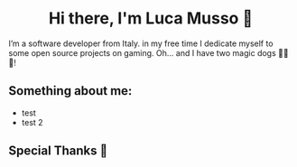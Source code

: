 <h1 align="center">Hi there, I'm Luca Musso 👋 </h1>
I’m a software developer from Italy.
in my free time I dedicate myself to some open source projects on gaming.
Oh... and I have two magic dogs 🐶🐶💖!




## Something about me:
* test
* test 2

## Special Thanks 🙇





